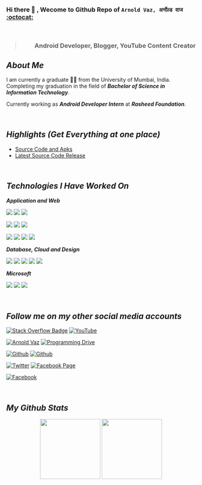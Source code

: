 ### Hi there 👋 , Wecome to Github Repo of  `Arnold Vaz, अर्नोल्ड वाज` [:octocat:](https://www.github.com/ranjiGT/)
<br/>
<blockquote align="right"><h3>Android Developer, Blogger, YouTube Content Creator </h3></blockquote>


## *About Me*
I am currently a graduate 👨‍🎓 from the University of Mumbai, India. Completing my graduation in the field of ***Bachelor of Science in Information Technology***. 

Currently working as ***Android Developer Intern*** at ***Rasheed Foundation***.

<br/>

## *Highlights (Get Everything at one place)*
- [Source Code and Apks](https://github.com/arnoldvaz19/Application-Apk-Files/blob/main/README.md)
- [Latest Source Code Release](https://github.com/arnoldvaz19/Source-Code-Releases)

<br/>

## *Technologies I Have Worked On*

***Application and Web***

![](https://img.shields.io/badge/Android-3DDC84?style=for-the-badge&logo=android&logoColor=white)
![](https://img.shields.io/badge/Java-ED8B00?style=for-the-badge&logo=java&logoColor=white)
![](https://img.shields.io/badge/Python-3776AB?style=for-the-badge&logo=python&logoColor=white)

![](https://img.shields.io/badge/HTML-239120?style=for-the-badge&logo=html5&logoColor=white)
![](https://img.shields.io/badge/HTML5-E34F26?style=for-the-badge&logo=html5&logoColor=white)
![](https://img.shields.io/badge/JavaScript-F7DF1E?style=for-the-badge&logo=javascript&logoColor=black)

![](https://img.shields.io/badge/CSS-239120?&style=for-the-badge&logo=css3&logoColor=white)
![](https://img.shields.io/badge/CSS3-1572B6?style=for-the-badge&logo=css3&logoColor=white)
![](https://img.shields.io/badge/C-00599C?style=for-the-badge&logo=c&logoColor=white)
![](https://img.shields.io/badge/C%2B%2B-00599C?style=for-the-badge&logo=c%2B%2B&logoColor=white)

***Database, Cloud and Design***

![](https://img.shields.io/badge/Material--UI-0081CB?style=for-the-badge&logo=material-ui&logoColor=white)
![](https://img.shields.io/badge/MySQL-00000F?style=for-the-badge&logo=mysql&logoColor=white)
![](https://img.shields.io/badge/MongoDB-4EA94B?style=for-the-badge&logo=mongodb&logoColor=white)
![](https://img.shields.io/badge/SQLite-07405E?style=for-the-badge&logo=sqlite&logoColor=white)
![](https://img.shields.io/badge/Google_Cloud-4285F4?style=for-the-badge&logo=google-cloud&logoColor=white)

***Microsoft***

![](https://img.shields.io/badge/Microsoft_Excel-217346?style=for-the-badge&logo=microsoft-excel&logoColor=white)
![](https://img.shields.io/badge/Microsoft_PowerPoint-B7472A?style=for-the-badge&logo=microsoft-powerpoint&logoColor=white)
![](https://img.shields.io/badge/Microsoft_Word-2B579A?style=for-the-badge&logo=microsoft-word&logoColor=white)

<br/>

## *Follow me on my other social media accounts*
<!--
**arnoldvaz27/arnoldvaz27** is a ✨ _special_ ✨ repository because its `README.md` (this file) appears on your GitHub profile.

Here are some ideas to get you started:

- 🔭 I’m currently working on ...
- 🌱 I’m currently learning ...
- 👯 I’m looking to collaborate on ...
- 🤔 I’m looking for help with ...
- 💬 Ask me about ...
- 📫 How to reach me: ...
- 😄 Pronouns: ...
- ⚡ Fun fact: ...
-->

[![Stack Overflow Badge](https://img.shields.io/badge/Blogger-Programming_Drive-FF5722?style=for-the-badge&logo=blogger&logoColor=white)](https://programmingdrive.blogspot.com/)
[![YouTube](https://img.shields.io/badge/YouTube-Arnold_Vaz-FF0000?style=for-the-badge&logo=youtube&logoColor=white)](https://www.youtube.com/channel/UCVrRGKowGZ-9voDm-HU8N3g)

[![`Arnold Vaz`](https://img.shields.io/badge/Instagram-Arnold_Vaz-E4405F?style=for-the-badge&logo=instagram&logoColor=white)](https://www.instagram.com/arnoldvaz27/)
[![Programming Drive](https://img.shields.io/badge/Instagram-Programming_Drive-E4405F?style=for-the-badge&logo=instagram&logoColor=white)](https://www.instagram.com/programmingdrive/)

[![Github](https://img.shields.io/badge/GitHub-Arnold_Vaz_27-100000?style=for-the-badge&logo=github&logoColor=white)](https://github.com/arnoldvaz27)
[![Github](https://img.shields.io/badge/GitHub-Arnold_Vaz_19-100000?style=for-the-badge&logo=github&logoColor=white)](https://github.com/arnoldvaz19)

[![Twitter](https://img.shields.io/badge/Twitter-Arnold_Vaz-1DA1F2?style=for-the-badge&logo=twitter&logoColor=white)](https://twitter.com/Arnoldvaz27)
[![Facebook Page](https://img.shields.io/badge/Facebook_Page-Programming_Drive-1877F2?style=for-the-badge&logo=facebook&logoColor=white)](https://www.facebook.com/programmingdrive/)

[![Facebook](https://img.shields.io/badge/Facebook_Personal-Arnold_Vaz-1877F2?style=for-the-badge&logo=facebook&logoColor=white)](https://www.facebook.com/arnoldvaz27)

<br/>

## *My Github Stats*

<p align="center">
<img src="https://github-readme-stats.vercel.app/api/top-langs/?username=arnoldvaz27&layout=compact&title_color=fff&text_color=fff&bg_color=0D1117" height="160px" />
<img src="https://github-readme-stats.vercel.app/api?username=arnoldvaz27&title_color=fff&text_color=fff&icon_color=F7DF1E&bg_color=0D1117&show_icons=true" height="160px" />
</p>
